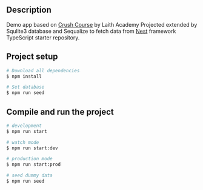 ## Description

Demo app based on [Crush Course](https://www.youtube.com/watch?v=S0R82Osg-Mk&ab_channel=LaithAcademy) by Laith Academy
Projected extended by Squlite3 database and Sequalize to fetch data from 
[Nest](https://github.com/nestjs/nest) framework TypeScript starter repository.



## Project setup

```bash
# Download all dependencies
$ npm install

# Set database
$ npm run seed
```

## Compile and run the project

```bash
# development
$ npm run start

# watch mode
$ npm run start:dev

# production mode
$ npm run start:prod

# seed dummy data
$ npm run seed
```
